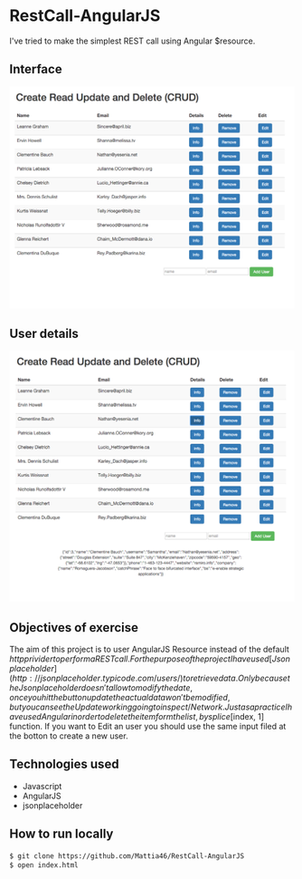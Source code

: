# RestCall-AngularJS
I've tried to make the simplest REST call using Angular $resource.

## Interface
![alt text](images/homepage.png)
## User details
![alt text](images/userDetails.png)


## Objectives of exercise
The aim of this project is to user AngularJS Resource instead of the default
$http privider to perform a REST call. For the purpose of the project I have
used [Json placeholder](http://jsonplaceholder.typicode.com/users/) to retrieve
data.
Only because the Json placeholder doesn't allow to modify the date, once you hit
the button update the actual data won't be modified, but you can see the Update
working going to inspect/Network.
Just as a practice I have used Angular in order to delete the item form the
list, by splice[$index, 1] function.
If you want to Edit an user you should use the same input filed at the botton to
create a new user.

## Technologies used
* Javascript
* AngularJS
* jsonplaceholder


## How to run locally
```
$ git clone https://github.com/Mattia46/RestCall-AngularJS
$ open index.html
```


